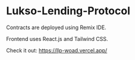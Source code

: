 # Lukso-Lending-Protocol

Contracts are deployed using Remix IDE.

Frontend uses React.js and Tailwind CSS.

Check it out: https://llp-woad.vercel.app/
